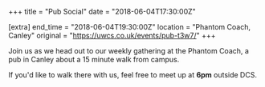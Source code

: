 +++
title = "Pub Social"
date = "2018-06-04T17:30:00Z"

[extra]
end_time = "2018-06-04T19:30:00Z"
location = "Phantom Coach, Canley"
original = "https://uwcs.co.uk/events/pub-t3w7/"
+++

Join us as we head out to our weekly gathering at the Phantom Coach, a pub in Canley about a 15 minute walk from campus.

  

If you'd like to walk there with us, feel free to meet up at **6pm** outside DCS.

